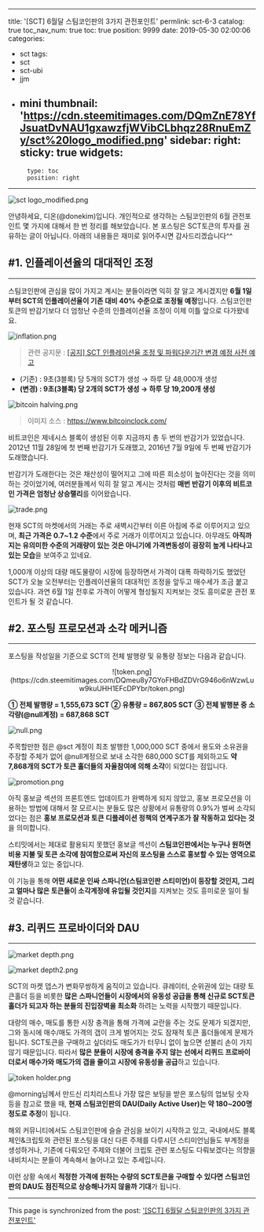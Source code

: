 
---
title: '[SCT] 6월달 스팀코인판의 3가지 관전포인트'
permlink: sct-6-3
catalog: true
toc_nav_num: true
toc: true
position: 9999
date: 2019-05-30 02:00:06
categories:
- sct
tags:
- sct
- sct-ubi
- jjm
- mini
thumbnail: 'https://cdn.steemitimages.com/DQmZnE78YfJsuatDvNAU1gxawzfjWVibCLbhqz28RnuEmZy/sct%20logo_modified.png'
sidebar:
    right:
        sticky: true
widgets:
    -
        type: toc
        position: right
---


![sct logo_modified.png](https://cdn.steemitimages.com/DQmZnE78YfJsuatDvNAU1gxawzfjWVibCLbhqz28RnuEmZy/sct%20logo_modified.png)

안녕하세요, 디온(@donekim)입니다. 개인적으로 생각하는 스팀코인판의 6월 관전포인트 몇 가지에 대해서 한 번 정리를 해보았습니다. 본 포스팅은 SCT토큰의 투자를 권유하는 글이 아닙니다. 아래의 내용들은 재미로 읽어주시면 감사드리겠습니다^^


## #1. 인플레이션율의 대대적인 조정
---
스팀코인판에 관심을 많이 가지고 계시는 분들이라면 익히 잘 알고 계시겠지만 **6월 1일부터 SCT의 인플레이션율이 기존 대비 40% 수준으로 조정될 예정**입니다. 스팀코인판토큰의 반감기보다 더 엄청난 수준의 인플레이션율 조정이 이제 이틀 앞으로 다가왔네요. 

![inflation.png](https://cdn.steemitimages.com/DQmZ8TeaicgD1suRGveC3tfcjfDjmWAPLCWVGHzZDczd3Kk/inflation.png)

> 관련 공지문 : [[공지] SCT 인플레이션율 조정 및 파워다운기간 변경 예정 사전 예고](https://www.steemcoinpan.com/sct/@sct/sct)

- (기존) : 9초(3블록) 당 5개의 SCT가 생성 → 하루 당 48,000개 생성
- **(변경) : 9초(3블록) 당 2개의 SCT가 생성 → 하루 당 19,200개 생성**

![bitcoin halving.png](https://cdn.steemitimages.com/DQmfBLvikSr89iK7jCcFpjufRpb4BZh1vJZiFLqHxUefi6j/bitcoin%20halving.png)
> 이미지 소스 : https://www.bitcoinclock.com/

비트코인은 제네시스 블록이 생성된 이후 지금까지 총 두 번의 반감기가 있었습니다. 2012년 11월 28일에 첫 번째 반감기가 도래했고, 2016년 7월 9일에 두 번째 반감기가 도래했습니다. 

반감기가 도래한다는 것은 채산성이 떨어지고 그에 따른 희소성이 높아진다는 것을 의미하는 것이었기에, 여러분들께서 익히 잘 알고 계시는 것처럼 **매번 반감기 이후의 비트코인 가격은 엄청난 상승랠리**를 이어왔습니다. 

![trade.png](https://cdn.steemitimages.com/DQmc8xN9MLJ2PX6rn7iMawUAtu1kciiwQcTfq3SdaHfsm6A/trade.png)

현재 SCT의 마켓에서의 거래는 주로 새벽시간부터 이른 아침에 주로 이루어지고 있으며, **최근 가격은 0.7~1.2 수준**에서 주로 거래가 이루어지고 있습니다. 아무래도 **아직까지는 유의미한 수준의 거래량이 있는 것은 아니기에 가격변동성이 굉장히 높게 나타나고 있는 모습**을 보여주고 있네요.

1,000개 이상의 대량 매도물량이 시장에 등장하면서 가격이 대폭 하락하기도 했었던 SCT가 오늘 오전부터는 인플레이션율의 대대적인 조정을 앞두고 매수세가 조금 붙고 있습니다. 과연 6월 1일 전후로 가격이 어떻게 형성될지 지켜보는 것도 흥미로운 관전 포인트가 될 것 같습니다.


## #2. 포스팅 프로모션과 소각 메커니즘
---
포스팅을 작성일을 기준으로 SCT의 전체 발행량 및 유통량 정보는 다음과 같습니다.

<center>![token.png](https://cdn.steemitimages.com/DQmeu8y7GYoFHBdZDVrG946o6nWzwLuw9kuUHH1EFcDPYbr/token.png)</center>

**① 전체 발행량 = 1,555,673 SCT**
**② 유통량 = 867,805 SCT**
**③ 전체 발행분 중 소각량(@null계정) = 687,868 SCT**

![null.png](https://cdn.steemitimages.com/DQmRyzXgBxVuH58eGowhut7BxbdiLTKQ65JisUsZG5weUzr/null.png)

주목할만한 점은 @sct 계정이 최초 발행한 1,000,000 SCT 중에서 용도와 소유권을 주장할 주체가 없어 @null계정으로 보내 소각한 680,000 SCT를 제외하고도 **약 7,868개의 SCT가 토큰 홀더들의 자율참여에 의해 소각**이 되었다는 점입니다. 

![promotion.png](https://cdn.steemitimages.com/DQmYVHqHofGigxrdgwtaqBnkJYcRQ2FDetHpw4aa33c6zsx/promotion.png)

아직 홍보글 섹션의 프론트엔드 업데이트가 완벽하게 되지 않았고, 홍보 프로모션을 이용하는 방법에 대해서 잘 모르시는 분들도 많은 상황에서 유통량의 0.9%가 벌써 소각되었다는 점은 **홍보 프로모션과 토큰 디플레이션 정책의 연계구조가 잘 작동하고 있다는 것**을 의미합니다.

스티밋에서는 제대로 활용되지 못했던 홍보글 섹션이 **스팀코인판에서는 누구나 원하면 비용 지불 및 토큰 소각에 참여함으로써 자신의 포스팅을 스스로 홍보할 수 있는 영역으로 재탄생**하고 있는 중입니다. 

이 기능을 통해 **어떤 새로운 인싸 스파니언(스팀코인판 스티미언)이 등장할 것인지, 그리고 얼마나 많은 토큰들이 소각계정에 유입될 것인지**를 지켜보는 것도 흥미로운 일이 될 것 같습니다. 


## #3. 리퀴드 프로바이더와 DAU
---

![market depth.png](https://cdn.steemitimages.com/DQmQzcUceTGMpWDhCFpXcvrbq4YHUgASwvbfafXjbiFDrFW/market%20depth.png)

![market depth2.png](https://cdn.steemitimages.com/DQmbpbyMoJvNVJVTMtQKKVC3T7qrWh8mjyucyARU2zFxwHA/market%20depth2.png)

SCT의 마켓 뎁스가 변화무쌍하게 움직이고 있습니다. 큐레이터, 순위권에 있는 대량 토큰홀더 등을 비롯한 **많은 스파니언들이 시장에서의 유동성 공급을 통해 신규로 SCT토큰 홀더가 되고자 하는 분들의 진입장벽을 최소화** 하려는 노력을 시작했기 때문입니다.

대량의 매수, 매도를 통한 시장 충격을 통해 가격에 교란을 주는 것도 문제가 되겠지만, 그와 동시에 매수/매도 가격의 갭이 크게 벌어지는 것도 잠재적 토큰 홀더들에게 문제가 됩니다. SCT토큰을 구매하고 싶더라도 매도가가 터무니 없이 높으면 섣불리 손이 가지 않기 때문입니다. 따라서 **많은 분들이 시장에 충격을 주지 않는 선에서 리퀴드 프로바이더로서 매수가와 매도가의 갭을 줄이고 시장에 유동성을 공급**하고 있습니다.

![token holder.png](https://cdn.steemitimages.com/DQmcezimKbbs3YYbF3zw9n7iEe7qLdPuminEKJ3PrqRArxx/token%20holder.png)

@morning님께서 만드신 리치리스트나 가장 많은 보팅을 받은 포스팅의 업보팅 숫자 등을 참고로 했을 때, **현재 스팀코인판의 DAU(Daily Active User)는 약 180~200명 정도로 추정**이 됩니다. 

해외 커뮤니티에서도 스팀코인판에 슬슬 관심을 보이기 시작하고 있고, 국내에서도 블록체인&크립토와 관련된 포스팅을 대신 다른 주제를 다루시던 스티미언님들도 부계정을 생성하거나, 기존에 다뤄오던 주제와 더불어 크립토 관련 포스팅도 다뤄보겠다는 의향을 내비치시는 분들이 계속해서 늘어나고 있는 추세입니다.

이런 상황 속에서 **적정한 가격에 원하는 수량의 SCT토큰을 구매할 수 있다면 스팀코인판의 DAU도 점진적으로 상승해나가지 않을까 기대**가 됩니다.

- - -

This page is synchronized from the post: ['[SCT] 6월달 스팀코인판의 3가지 관전포인트'](https://steemit.com/@donekim/sct-6-3)
